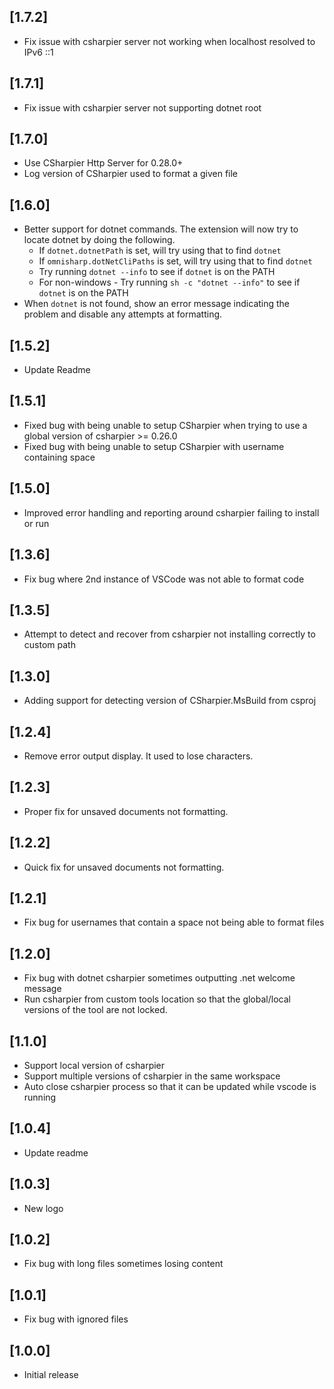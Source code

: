 ## [1.7.2]
- Fix issue with csharpier server not working when localhost resolved to IPv6 ::1

## [1.7.1]
- Fix issue with csharpier server not supporting dotnet root

## [1.7.0]
- Use CSharpier Http Server for 0.28.0+
- Log version of CSharpier used to format a given file

## [1.6.0]
- Better support for dotnet commands. The extension will now try to locate dotnet by doing the following.
  - If `dotnet.dotnetPath` is set, will try using that to find `dotnet`
  - If `omnisharp.dotNetCliPaths` is set, will try using that to find `dotnet`
  - Try running `dotnet --info` to see if `dotnet` is on the PATH
  - For non-windows - Try running `sh -c "dotnet --info"` to see if `dotnet` is on the PATH
- When `dotnet` is not found, show an error message indicating the problem and disable any attempts at formatting.

## [1.5.2]
- Update Readme

## [1.5.1]
- Fixed bug with being unable to setup CSharpier when trying to use a global version of csharpier >= 0.26.0
- Fixed bug with being unable to setup CSharpier with username containing space

## [1.5.0]
- Improved error handling and reporting around csharpier failing to install or run

## [1.3.6]
- Fix bug where 2nd instance of VSCode was not able to format code

## [1.3.5]
- Attempt to detect and recover from csharpier not installing correctly to custom path

## [1.3.0]
- Adding support for detecting version of CSharpier.MsBuild from csproj

## [1.2.4]
- Remove error output display. It used to lose characters.

## [1.2.3]
- Proper fix for unsaved documents not formatting.

## [1.2.2]
- Quick fix for unsaved documents not formatting.

## [1.2.1]
- Fix bug for usernames that contain a space not being able to format files

## [1.2.0]
- Fix bug with dotnet csharpier sometimes outputting .net welcome message
- Run csharpier from custom tools location so that the global/local versions of the tool are not locked.

## [1.1.0]

- Support local version of csharpier
- Support multiple versions of csharpier in the same workspace
- Auto close csharpier process so that it can be updated while vscode is running

## [1.0.4]

- Update readme

## [1.0.3]

- New logo

## [1.0.2]

- Fix bug with long files sometimes losing content

## [1.0.1]

- Fix bug with ignored files

## [1.0.0]

- Initial release
